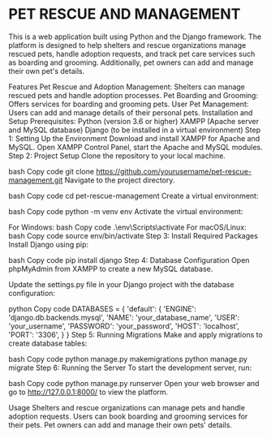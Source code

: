 # PET RESCUE AND MANAGEMENT
 
This is a web application built using Python and the Django framework. The platform is designed to help shelters and rescue organizations manage rescued pets, handle adoption requests, and track pet care services such as boarding and grooming. Additionally, pet owners can add and manage their own pet's details.

Features
Pet Rescue and Adoption Management: Shelters can manage rescued pets and handle adoption processes.
Pet Boarding and Grooming: Offers services for boarding and grooming pets.
User Pet Management: Users can add and manage details of their personal pets.
Installation and Setup
Prerequisites:
Python (version 3.6 or higher)
XAMPP (Apache server and MySQL database)
Django (to be installed in a virtual environment)
Step 1: Setting Up the Environment
Download and install XAMPP for Apache and MySQL.
Open XAMPP Control Panel, start the Apache and MySQL modules.
Step 2: Project Setup
Clone the repository to your local machine.

bash
Copy code
git clone https://github.com/yourusername/pet-rescue-management.git
Navigate to the project directory.

bash
Copy code
cd pet-rescue-management
Create a virtual environment:

bash
Copy code
python -m venv env
Activate the virtual environment:

For Windows:
bash
Copy code
.\env\Scripts\activate
For macOS/Linux:
bash
Copy code
source env/bin/activate
Step 3: Install Required Packages
Install Django using pip:

bash
Copy code
pip install django
Step 4: Database Configuration
Open phpMyAdmin from XAMPP to create a new MySQL database.

Update the settings.py file in your Django project with the database configuration:

python
Copy code
DATABASES = {
    'default': {
        'ENGINE': 'django.db.backends.mysql',
        'NAME': 'your_database_name',
        'USER': 'your_username',
        'PASSWORD': 'your_password',
        'HOST': 'localhost',
        'PORT': '3306',
    }
}
Step 5: Running Migrations
Make and apply migrations to create database tables:

bash
Copy code
python manage.py makemigrations
python manage.py migrate
Step 6: Running the Server
To start the development server, run:

bash
Copy code
python manage.py runserver
Open your web browser and go to http://127.0.0.1:8000/ to view the platform.

Usage
Shelters and rescue organizations can manage pets and handle adoption requests.
Users can book boarding and grooming services for their pets.
Pet owners can add and manage their own pets' details.